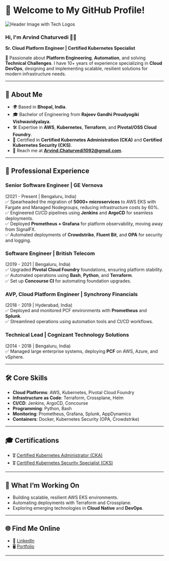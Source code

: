 # 👋 Welcome to My GitHub Profile!

![Header Image with Tech Logos](https://via.placeholder.com/800x200.png?text=Cloud+DevOps+%7C+Kubernetes+%7C+AWS+%7C+Automation)

### Hi, I'm **Arvind Chaturvedi** 👨‍💻  
**Sr. Cloud Platform Engineer | Certified Kubernetes Specialist**

🚀 Passionate about **Platform Engineering**, **Automation**, and solving **Technical Challenges**. I have 10+ years of experience specializing in **Cloud DevOps**, designing and implementing scalable, resilient solutions for modern infrastructure needs.

---

## 🌟 **About Me**
- 🌍 Based in **Bhopal, India**.
- 🎓 Bachelor of Engineering from **Rajeev Gandhi Proudyogiki Vishwavidyalaya**.
- 🛠️ Expertise in **AWS**, **Kubernetes**, **Terraform**, and **Pivotal/OSS Cloud Foundry**.
- 🤝 Certified in **Certified Kubernetes Administration (CKA)** and **Certified Kubernetes Security (CKS)**.
- 📧 Reach me at **Arvind.Chaturvedi1092@gmail.com**.

---

## 💼 **Professional Experience**
### Senior Software Engineer | **GE Vernova**  
(2021 - Present | Bengaluru, India)  
✅ Spearheaded the migration of **5000+ microservices** to AWS EKS with Fargate and Managed Nodegroups, reducing infrastructure costs by 60%.  
✅ Engineered CI/CD pipelines using **Jenkins** and **ArgoCD** for seamless deployments.  
✅ Deployed **Prometheus + Grafana** for platform observability, moving away from SignalFX.  
✅ Automated deployments of **Crowdstrike**, **Fluent Bit**, and **OPA** for security and logging.  

### Software Engineer | **British Telecom**  
(2019 - 2021 | Bengaluru, India)  
✅ Upgraded **Pivotal Cloud Foundry** foundations, ensuring platform stability.  
✅ Automated operations using **Bash**, **Python**, and **Terraform**.  
✅ Set up **Concourse CI** for automating foundation upgrades.

### AVP, Cloud Platform Engineer | **Synchrony Financials**  
(2018 - 2019 | Hyderabad, India)  
✅ Deployed and monitored PCF environments with **Prometheus** and **Splunk**.  
✅ Streamlined operations using automation tools and CI/CD workflows.  

### Technical Lead | **Cognizant Technology Solutions**  
(2014 - 2018 | Bengaluru, India)  
✅ Managed large enterprise systems, deploying **PCF** on AWS, Azure, and vSphere.

---

## 🛠 **Core Skills**
- **Cloud Platforms**: AWS, Kubernetes, Pivotal Cloud Foundry  
- **Infrastructure as Code**: Terraform, Crossplane, Helm  
- **CI/CD**: Jenkins, ArgoCD, Concourse  
- **Programming**: Python, Bash  
- **Monitoring**: Prometheus, Grafana, Splunk, AppDynamics  
- **Containers**: Docker, Kubernetes Security (OPA, Crowdstrike)  

---

## 🎓 **Certifications**
- 🎖️ [Certified Kubernetes Administrator (CKA)](https://www.credly.com/badges/9a98bf7f-0bb3-46fb-8d12-53b3cfd83ce9/public_url)  
- 🎖️ [Certified Kubernetes Security Specialist (CKS)](https://www.credly.com/badges/adc7aff4-039f-4e39-972d-d6fccb19ccb9/public_url)  

---

## 🚀 **What I’m Working On**
- Building scalable, resilient AWS EKS environments.  
- Automating deployments with Terraform and Crossplane.  
- Exploring emerging technologies in **Cloud Native** and **DevOps**.

---

## 🌐 **Find Me Online**
- 💼 [LinkedIn](https://linkedin.com/in/arvind-chaturvedi)  
- 🖥️ [Portfolio](https://arvindchaturvedi.github.io/Arvind-Portfolio/)  

---
